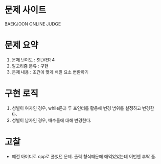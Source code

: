 # 문제 사이트
BAEKJOON ONLINE JUDGE


# 문제 요약
1. 문제 난이도 : SILVER 4
2. 알고리즘 분류 : 구현
3. 문제 내용 : 조건에 맞게 배열 요소 변환하기

# 구현 로직
1. 성별이 여자인 경우, while문과 투 포인터를 활용해 변경 범위를 설정하고 변경한다.
2. 성별이 남자인 경우, 배수들에 대해 변경한다.

# 고찰
- 예전 아이디로 cpp로 풀었던 문제. 출력 형식때문에 애먹었었는데 이번엔 후딱 품.